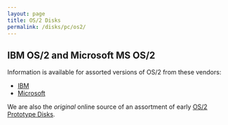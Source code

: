 ```yaml
---
layout: page
title: OS/2 Disks
permalink: /disks/pc/os2/
---
```


IBM OS/2 and Microsoft MS OS/2
---

Information is available for assorted versions of OS/2 from these vendors:

* [IBM](ibm/)
* [Microsoft](microsoft/)

We are also the *original* online source of an assortment of early [OS/2 Prototype Disks](misc/).
